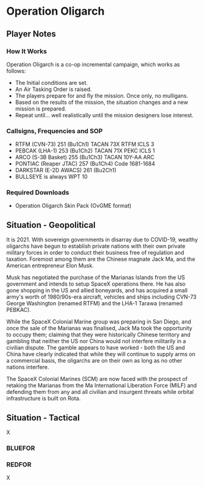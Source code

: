 # Operation Oligarch

## Player Notes

### How It Works

Operation Oligarch is a co-op incremental campaign, which works as follows:

* The Initial conditions are set.
* An Air Tasking Order is raised.
* The players prepare for and fly the mission. Once only, no mulligans.
* Based on the results of the mission, the situation changes and a new mission is prepared.
* Repeat until... well realistically until the mission designers lose interest.

### Callsigns, Frequencies and SOP

* RTFM (CVN-73) 251 (Bu1Ch1) TACAN 73X RTFM ICLS 3
* PEBCAK (LHA-1) 253 (Bu1Ch2) TACAN 71X PEKC ICLS 1
* ARCO (S-3B Basket) 255 (Bu1Ch3) TACAN 10Y-AA ARC
* PONTIAC (Reaper JTAC) 257 (Bu1Ch4) Code 1681-1684
* DARKSTAR (E-2D AWACS) 261 (Bu2Ch1)
* BULLSEYE is always WPT 10



### Required Downloads

* Operation Oligarch Skin Pack (OvGME format)

## Situation - Geopolitical

It is 2021. With sovereign governments in disarray due to COVID-19, wealthy oligarchs have begun to establish private nations with their own private military forces in order to conduct their business free of regulation and taxation. Foremost among them are the Chinese magnate Jack Ma, and the American entrepreneur Elon Musk.

Musk has negotiated the purchase of the Marianas Islands from the US government and intends to setup SpaceX operations there. He has also gone shopping in the US and allied boneyards, and has acquired a small army's worth of 1980/90s-era aircraft, vehicles and ships including CVN-73 George Washington (renamed RTFM) and the LHA-1 Tarawa (renamed PEBKAC).

While the SpaceX Colonial Marine group was preparing in San Diego, and once the sale of the Marianas was finalised, Jack Ma took the opportunity to occupy them; claiming that they were historically Chinese territory and gambling that neither the US nor China would not interfere militarily in a civilian dispute. The gamble appears to have worked - both the US and China have clearly indicated that while they will continue to supply arms on a commercial basis, the oligarchs are on their own as long as no other nations interfere.

The SpaceX Colonial Marines (SCM) are now faced with the prospect of retaking the Marianas from the Ma International Liberation Force (MILF) and defending them from any and all civilian and insurgent threats while orbital infrastructure is built on Rota.

## Situation - Tactical

X

### BLUEFOR



### REDFOR

X
